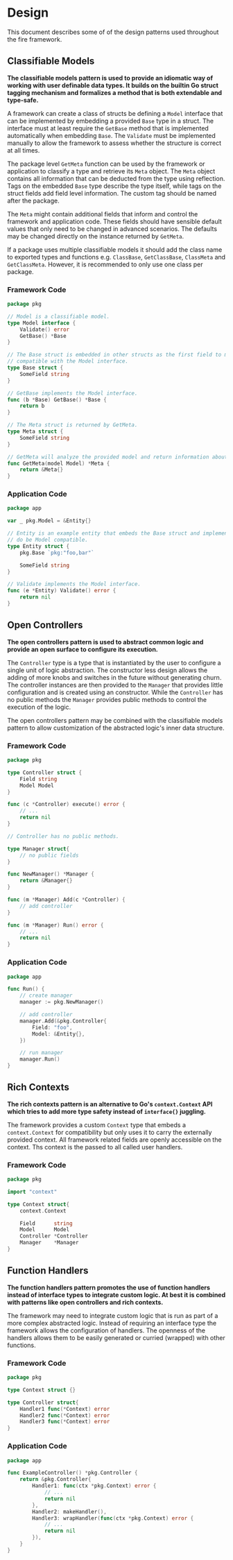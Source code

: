 # Design

This document describes some of of the design patterns used throughout the fire
framework.

## Classifiable Models

**The classifiable models pattern is used to provide an idiomatic way of working
with user definable data types. It builds on the builtin Go struct tagging
mechanism and formalizes a method that is both extendable and type-safe.**

A framework can create a class of structs be defining a `Model` interface that
can be implemented by embedding a provided `Base` type in a struct. The interface
must at least require the `GetBase` method that is implemented automatically when
embedding `Base`. The `Validate` must be implemented manually to allow the
framework to assess whether the structure is correct at all times.

The package level `GetMeta` function can be used by the framework or application
to classify a type and retrieve its `Meta` object. The `Meta` object contains
all information that can be deducted from the type using reflection. Tags on the
embedded `Base` type describe the type itself, while tags on the struct fields
add field level information. The custom tag should be named after the package.

The `Meta` might contain additional fields that inform and control the framework
and application code. These fields should have sensible default values that only
need to be changed in advanced scenarios. The defaults may be changed directly
on the instance returned by `GetMeta`.

If a package uses multiple classifiable models it should add the class name to
exported types and functions e.g. `ClassBase`, `GetClassBase`, `ClassMeta` and
`GetClassMeta`. However, it is recommended to only use one class per package.

### Framework Code

```go
package pkg

// Model is a classifiable model.
type Model interface {
    Validate() error
    GetBase() *Base
}

// The Base struct is embedded in other structs as the first field to make them
// compatible with the Model interface.
type Base struct {
    SomeField string
}

// GetBase implements the Model interface.
func (b *Base) GetBase() *Base {
    return b
}

// The Meta struct is returned by GetMeta.
type Meta struct {
    SomeField string
}

// GetMeta will analyze the provided model and return information about it.
func GetMeta(model Model) *Meta {
    return &Meta{}
}
```

### Application Code

```go
package app

var _ pkg.Model = &Entity{}

// Entity is an example entity that embeds the Base struct and implements Method
// do be Model compatible.
type Entity struct {
    pkg.Base `pkg:"foo,bar"`

    SomeField string
}

// Validate implements the Model interface.
func (e *Entity) Validate() error {
    return nil
}
```

## Open Controllers

**The open controllers pattern is used to abstract common logic and provide an
open surface to configure its execution.**

The `Controller` type is a type that is instantiated by the user to configure a
single unit of logic abstraction. The constructor less design allows the adding
of more knobs and switches in the future without generating churn. The controller
instances are then provided to the `Manager` that provides little configuration
and is created using an constructor. While the `Controller` has no public methods
the `Manager` provides public methods to control the execution of the logic.

The open controllers pattern may be combined with the classifiable models
pattern to allow customization of the abstracted logic's inner data structure.

### Framework Code

```go
package pkg

type Controller struct {
    Field string
    Model Model
}

func (c *Controller) execute() error {
    // ...
    return nil
}

// Controller has no public methods.

type Manager struct{
    // no public fields
}

func NewManager() *Manager {
    return &Manager{}
}

func (m *Manager) Add(c *Controller) {
    // add controller
}

func (m *Manager) Run() error {
    // ...
    return nil
}
```

### Application Code

```go
package app

func Run() {
    // create manager
    manager := pkg.NewManager()

    // add controller
    manager.Add(&pkg.Controller{
        Field: "foo",
        Model: &Entity{},
    })

    // run manager
    manager.Run()
}
```

## Rich Contexts

**The rich contexts pattern is an alternative to Go's `context.Context` API
which tries to add more type safety instead of `interface{}` juggling.**

The framework provides a custom `Context` type that embeds a `context.Context`
for compatibility but only uses it to carry the externally provided context.
All framework related fields are openly accessible on the context. Ths context
is the passed to all called user handlers.

### Framework Code

```go
package pkg

import "context"

type Context struct{
    context.Context

    Field      string
    Model      Model
    Controller *Controller
    Manager    *Manager
}
```

## Function Handlers

**The function handlers pattern promotes the use of function handlers instead
of interface types to integrate custom logic. At best it is combined with 
patterns like open controllers and rich contexts.**

The framework may need to integrate custom logic that is run as part of a more
complex abstracted logic. Instead of requiring an interface type the framework
allows the configuration of handlers. The openness of the handlers allows them
to be easily generated or curried (wrapped) with other functions. 

### Framework Code

```go
package pkg

type Context struct {}

type Controller struct{
    Handler1 func(*Context) error
    Handler2 func(*Context) error
    Handler3 func(*Context) error
}
```

### Application Code

```go
package app

func ExampleController() *pkg.Controller {
    return &pkg.Controller{
        Handler1: func(ctx *pkg.Context) error {
            // ...
            return nil
        },
        Handler2: makeHandler(),
        Handler3: wrapHandler(func(ctx *pkg.Context) error {
            // ...
            return nil
        }),
    }
}
``` 
